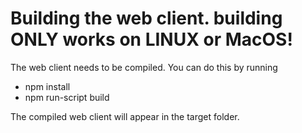 # Building the web client. building ONLY works on LINUX or MacOS!
The web client needs to be compiled. You can do this by running
 * npm install
 * npm run-script build
 
 The compiled web client will appear in the target folder.
